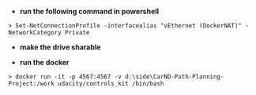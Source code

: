 
* **run the following command in powershell**
```
> Set-NetConnectionProfile -interfacealias "vEthernet (DockerNAT)" -NetworkCategory Private
```
* **make the drive sharable**


* **run the docker**
```
> docker run -it -p 4567:4567 -v d:\side\CarND-Path-Planning-Project:/work udacity/controls_kit /bin/bash
```